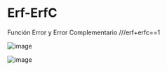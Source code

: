 # Erf-ErfC
Función Error y Error Complementario   ///erf+erfc==1

![image](https://user-images.githubusercontent.com/81051067/173271710-87190b4c-783c-4d3e-8b83-25d2a627b07f.png)


![image](https://user-images.githubusercontent.com/81051067/173271563-851236c6-4362-4c04-8bc0-ae25503ba249.png)
